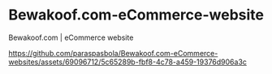 # Bewakoof.com-eCommerce-website
Bewakoof.com | eCommerce website







https://github.com/paraspasbola/Bewakoof.com-eCommerce-websites/assets/69096712/5c65289b-fbf8-4c78-a459-19376d906a3c

